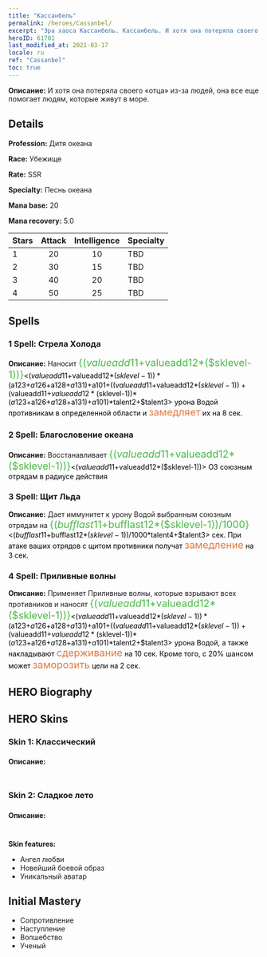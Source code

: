 ```yaml
---
title: "Кассанбель"
permalink: /heroes/Cassanbel/
excerpt: "Эра хаоса Кассанбель. Кассанбель. И хотя она потеряла своего «отца» из-за людей, она все еще помогает людям, которые живут в море."
heroID: 61701
last_modified_at: 2021-03-17
locale: ru
ref: "Cassanbel"
toc: true
---
```

 **Описание:** И хотя она потеряла своего «отца» из-за людей, она все еще помогает людям, которые живут в море.
## Details
 **Profession:** Дитя океана

 **Race:** Убежище

 **Rate:** SSR

 **Specialty:** Песнь океана

 **Mana base:** 20

 **Mana recovery:** 5.0


  | Stars   |     Attack     |  Intelligence  |      Specialty     |
  |---------|:---------------:|:---------------:|--------------------|
  |    1    | 20 | 10 | TBD |
  |    2    | 30 | 15 | TBD |
  |    3    | 40 | 20 | TBD |
  |    4    | 50 | 25 | TBD |

## Spells
### 1 Spell: Стрела Холода
 **Описание:** Наносит <span style="color: #48b946;font-size:20px">{($valueadd11+$valueadd12*($sklevel-1))}</span><span style="color: black"><($valueadd11+$valueadd12*($sklevel-1))*($a123+$a126+$a128+$a131)+$a101+(($valueadd11+$valueadd12*($sklevel-1))+($valueadd11+$valueadd12*($sklevel-1))*($a123+$a126+$a128+$a131)+$a101)*$talent2+$talent3> урона Водой противникам в определенной области и <span style="color: #e07c44;font-size:20px">замедляет</span><span style="color: black"> их на 8 сек.

### 2 Spell: Благословение океана
 **Описание:** Восстанавливает <span style="color: #48b946;font-size:20px">{($valueadd11+$valueadd12*($sklevel-1))}</span><span style="color: black"><($valueadd11+$valueadd12*($sklevel-1))> ОЗ союзным отрядам в радиусе действия

### 3 Spell: Щит Льда
 **Описание:** Дает иммунитет к урону Водой выбранным союзным отрядам на <span style="color: #48b946;font-size:20px">{($bufflast11+$bufflast12*($sklevel-1))/1000}</span><span style="color: black"><($bufflast11+$bufflast12*($sklevel-1))/1000*$talent4+$talent3> сек. При атаке ваших отрядов с щитом противники получат <span style="color: #e07c44;font-size:20px">замедление</span><span style="color: black"> на 3 сек.

### 4 Spell: Приливные волны
 **Описание:** Применяет Приливные волны, которые взрывают всех противников и наносят <span style="color: #48b946;font-size:20px">{($valueadd11+$valueadd12*($sklevel-1))}</span><span style="color: black"><($valueadd11+$valueadd12*($sklevel-1))*($a123+$a126+$a128+$a131)+$a101+(($valueadd11+$valueadd12*($sklevel-1))+($valueadd11+$valueadd12*($sklevel-1))*($a123+$a126+$a128+$a131)+$a101)*$talent2+$talent3> урона Водой, а также накладывают <span style="color: #e07c44;font-size:20px">сдерживание</span><span style="color: black"> на 10 сек. Кроме того, с 20% шансом может <span style="color: #e07c44;font-size:20px">заморозить</span><span style="color: black"> цели на 2 сек.


## HERO Biography

## HERO Skins
### Skin 1: **Классический**

 **Описание:** <span style="color: #ffffff;font-size:20px">Я защищу жалкое Подводное царство и истреблю несносных пиратов!</span>


### Skin 2: **Сладкое лето**

 **Описание:** <span style="color: #ffffff;font-size:20px">Даже самым жарким летом - я наполню этот мир сладостями! </span>

 **Skin features:** 

   - Ангел любви
   - Новейший боевой образ
   - Уникальный аватар


## Initial Mastery
   - Сопротивление
   - Наступление
   - Волшебство
   - Ученый
